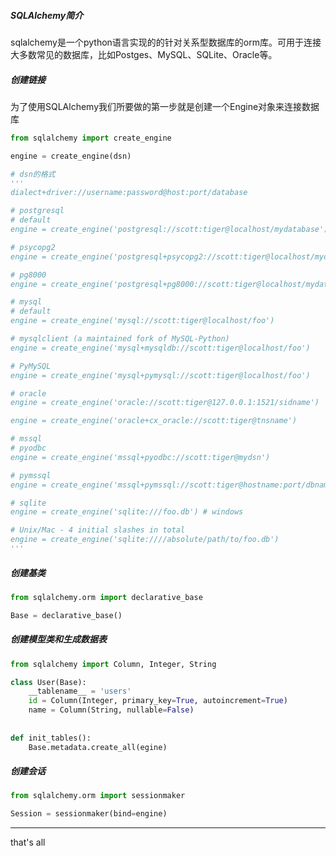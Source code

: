 ##### SQLAlchemy简介

sqlalchemy是一个python语言实现的的针对关系型数据库的orm库。可用于连接大多数常见的数据库，比如Postges、MySQL、SQLite、Oracle等。

##### 创建链接

为了使用SQLAlchemy我们所要做的第一步就是创建一个Engine对象来连接数据库

```python
from sqlalchemy import create_engine

engine = create_engine(dsn)

# dsn的格式
'''
dialect+driver://username:password@host:port/database

# postgresql
# default
engine = create_engine('postgresql://scott:tiger@localhost/mydatabase')

# psycopg2
engine = create_engine('postgresql+psycopg2://scott:tiger@localhost/mydatabase')

# pg8000
engine = create_engine('postgresql+pg8000://scott:tiger@localhost/mydatabase')

# mysql
# default
engine = create_engine('mysql://scott:tiger@localhost/foo')

# mysqlclient (a maintained fork of MySQL-Python)
engine = create_engine('mysql+mysqldb://scott:tiger@localhost/foo')

# PyMySQL
engine = create_engine('mysql+pymysql://scott:tiger@localhost/foo')

# oracle
engine = create_engine('oracle://scott:tiger@127.0.0.1:1521/sidname')

engine = create_engine('oracle+cx_oracle://scott:tiger@tnsname')

# mssql
# pyodbc
engine = create_engine('mssql+pyodbc://scott:tiger@mydsn')

# pymssql
engine = create_engine('mssql+pymssql://scott:tiger@hostname:port/dbname')

# sqlite
engine = create_engine('sqlite:///foo.db') # windows

# Unix/Mac - 4 initial slashes in total
engine = create_engine('sqlite:////absolute/path/to/foo.db')
'''
```

##### 创建基类

```python
from sqlalchemy.orm import declarative_base

Base = declarative_base()
```

##### 创建模型类和生成数据表

```python
from sqlalchemy import Column, Integer, String

class User(Base):
    __tablename__ = 'users'
    id = Column(Integer, primary_key=True, autoincrement=True)
    name = Column(String, nullable=False)
    
    
def init_tables():
    Base.metadata.create_all(egine)
```

##### 创建会话

```python
from sqlalchemy.orm import sessionmaker

Session = sessionmaker(bind=engine)
```





---

that's all